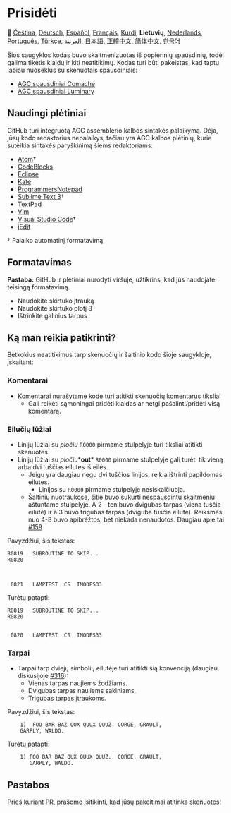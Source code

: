 # Prisidėti

🎌
[Čeština][CZ],
[Deutsch][DE],
[Español][ES],
[Français][FR],
[Kurdi][KU],
**Lietuvių**,
[Nederlands][NL],
[Português][PT_BR],
[Türkçe][TR],
[العربية][AR],
[日本語][JA],
[正體中文][ZH_TW],
[简体中文][ZH_CN],
[한국어][KO_KR]

[AR]:CONTRIBUTING.ar.md
[CZ]:CONTRIBUTING.cz.md
[DE]:CONTRIBUTING.de.md
[EN]:CONTRIBUTING.md
[ES]:CONTRIBUTING.es.md
[FR]:CONTRIBUTING.fr.md
[JA]:CONTRIBUTING.ja.md
[LT]:CONTRIBUTING.lt.md
[KO_KR]:CONTRIBUTING.ko_kr.md
[KU]:CONTRIBUTING.ku.md
[NL]:CONTRIBUTING.nl.md
[PT_BR]:CONTRIBUTING.pt_br.md
[TR]:CONTRIBUTING.tr.md
[ZH_CN]:CONTRIBUTING.zh_cn.md
[ZH_TW]:CONTRIBUTING.zh_tw.md

Šios saugyklos kodas buvo skaitmenizuotas iš popierinių spausdinių, todėl galima tikėtis klaidų ir kiti neatitikimų. Kodas turi būti pakeistas, kad taptų labiau nuoseklus su skenuotais spausdiniais:

- [AGC spausdiniai Comache][8]
- [AGC spausdiniai Luminary][9]

## Naudingi plėtiniai

GitHub turi integruotą AGC assemblerio kalbos sintakės palaikymą. Dėja, jūsų kodo redaktorius nepalaikys, tačiau yra AGC kalbos plėtinių, kurie suteikia sintakės paryškinimą šiems redaktoriams:

- [Atom][Atom]†
- [CodeBlocks][CodeBlocks]
- [Eclipse][Eclipse]
- [Kate][Kate]
- [ProgrammersNotepad][ProgrammersNotepad]
- [Sublime Text 3][Sublime Text]†
- [TextPad][TextPad]
- [Vim][Vim]
- [Visual Studio Code][VisualStudioCode]†
- [jEdit][jEdit]

† Palaiko automatinį formatavimą

[Atom]:https://github.com/Alhadis/language-agc
[CodeBlocks]:https://github.com/virtualagc/virtualagc/tree/master/Contributed/SyntaxHighlight/CodeBlocks
[Eclipse]:https://github.com/virtualagc/virtualagc/tree/master/Contributed/SyntaxHighlight/Eclipse
[Kate]:https://github.com/virtualagc/virtualagc/tree/master/Contributed/SyntaxHighlight/Kate
[ProgrammersNotepad]:https://github.com/virtualagc/virtualagc/tree/master/Contributed/SyntaxHighlight/ProgrammersNotepad
[Sublime Text]:https://github.com/jimlawton/AGC-Assembly
[TextPad]:https://github.com/virtualagc/virtualagc/tree/master/Contributed/SyntaxHighlight/TextPad
[Vim]:https://github.com/wsdjeg/vim-assembly
[VisualStudioCode]:https://github.com/wopian/agc-assembly
[jEdit]:https://github.com/virtualagc/virtualagc/tree/master/Contributed/SyntaxHighlight/jEdit

## Formatavimas

**Pastaba:** GitHub ir plėtiniai nurodyti viršuje, užtikrins, kad jūs naudojate teisingą formatavimą.

- Naudokite skirtuko įtrauką
- Naudokite skirtuko plotį 8
- Ištrinkite galinius tarpus

## Ką man reikia patikrinti?

Betkokius neatitikimus tarp skenuočių ir šaltinio kodo šioje saugykloje, įskaitant:

### Komentarai

- Komentarai nurašytame kode turi atitikti skenuočių komentarus tiksliai
  - Gali reikėti sąmoningai pridėti klaidas ar netgi pašalinti/pridėti visą komentarą.

### Eilučių lūžiai

- Linijų lūžiai su *pločiu* `R0000` pirmame stulpelyje turi tiksliai atitikti skenuotes.
- Linijų lūžiai su *pločiu**__out__* `R0000` pirmame stulpelyje gali turėti tik vieną arba dvi tuščias eilutes iš eilės.
  - Jeigu yra daugiau negu dvi tuščios linijos, reikia ištrinti papildomas eilutes.
    - Linijos su `R0000` pirmame stulpelyje nesiskaičiuoja.
  - Šaltinių nuotraukose, šitie buvo sukurti nespausdintu skaitmeniu aštuntame stulpelyje. A 2 - ten buvo dvigubas tarpas (viena tuščia eilutė) ir a 3 buvo trigubas tarpas   (dviguba tuščia eilutė). Reikšmės nuo 4-8 buvo apibrėžtos, bet niekada nenaudotos. Daugiau apie tai [#159][7]

Pavyzdžiui, šis tekstas:

```plain
R0819   SUBROUTINE TO SKIP...
R0820



 0821   LAMPTEST  CS  IMODES33
```

Turėtų patapti:

```plain
R0819   SUBROUTINE TO SKIP...
R0820


 0820   LAMPTEST  CS  IMODES33
```

### Tarpai

- Tarpai tarp dviejų simbolių eilutėje turi atitikti šią konvenciją (daugiau diskusijoje [#316][10]):
  - Vienas tarpas naujiems žodžiams.
  - Dvigubas tarpas naujiems sakiniams.
  - Trigubas tarpas įtraukoms.

Pavyzdžiui, šis tekstas:

```plain
	1)  FOO BAR BAZ QUX QUUX QUUZ. CORGE, GRAULT,
	GARPLY, WALDO.
```

Turėtų patapti:

```plain
	1) FOO BAR BAZ QUX QUUX QUUZ.  CORGE, GRAULT,
	   GARPLY, WALDO.
```

## Pastabos

Prieš kuriant PR, prašome įsitikinti, kad jūsų pakeitimai atitinka skenuotes!

[0]:https://github.com/chrislgarry/Apollo-11/pull/new/master
[1]:http://www.ibiblio.org/apollo/ScansForConversion/Luminary099/
[2]:http://www.ibiblio.org/apollo/ScansForConversion/Comanche055/
[6]:https://github.com/wopian/agc-assembly#user-settings
[7]:https://github.com/chrislgarry/Apollo-11/issues/159
[8]:http://www.ibiblio.org/apollo/ScansForConversion/Comanche055/
[9]:http://www.ibiblio.org/apollo/ScansForConversion/Luminary099/
[10]:https://github.com/chrislgarry/Apollo-11/pull/316#pullrequestreview-102892741
